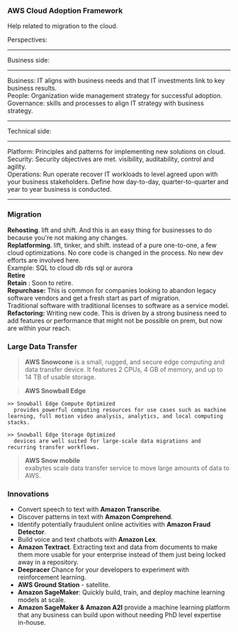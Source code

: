 ### AWS Cloud Adoption Framework
Help related to migration to the cloud.

Perspectives: <br>
<hr>
  Business side: <br>
  <hr>
    Business:
      IT aligns with business needs and that IT investments link to key business results.<br>
    People:
      Organization wide management strategy for successful adoption.<br>
    Governance:
      skills and processes to align IT strategy with business strategy.<br>
  <hr>
  Technical side:<br>
    <hr>
    Platform: Principles and patterns for implementing new solutions on cloud.<br>
    Security: Security objectives are met. visibility, auditability, control and agility.<br>
    Operations: Run operate recover IT workloads to level agreed upon with your business stakeholders. Define how day-to-day, quarter-to-quarter and year to year business is conducted.
    <hr>

### Migration
  <b>Rehosting</b>. lift and shift. And this is an easy thing for businesses to do because you're not making any changes.<br>
  <b>Replatforming</b>. lift, tinker, and shift. instead of a pure one-to-one, a few cloud optimizations. No core code is changed in the process. No new dev efforts are involved here. 
  <br>Example: SQL to cloud db rds sql or aurora
  <br>
  <b>Retire</b><br>
  <b>Retain</b>
  : Soon to retire.<br> 
  <b>Repurchase:</b>
  This is common for companies looking to abandon legacy software vendors and get a fresh start as part of migration. <br> Traditional software with traditional licenses to software as a service model. <br>
  <b>Refactoring:</b> Writing new code. This is driven by a strong business need to add features or performance that might not be possible on prem, but now are within your reach.

### Large Data Transfer

> **AWS Snowcone** is a small, rugged, and secure edge computing and data transfer device. It features 2 CPUs, 4 GB of memory, and up to 14 TB of usable storage.

> **AWS Snowball Edge**<br>
    
    >> Snowball Edge Compute Optimized
      provides powerful computing resources for use cases such as machine learning, full motion video analysis, analytics, and local computing stacks.

    >> Snowball Edge Storage Optimized 
      devices are well suited for large-scale data migrations and recurring transfer workflows.
> **AWS Snow mobile** <br>
exabytes scale data transfer service to move large amounts of data to AWS.

### Innovations

- Convert speech to text with **Amazon Transcribe**.
- Discover patterns in text with **Amazon Comprehend**.
- Identify potentially fraudulent online activities with **Amazon Fraud Detector**.
- Build voice and text chatbots with **Amazon Lex**.
- **Amazon Textract**. Extracting text and data from documents to make them more usable for your enterprise instead of them just being locked away in a repository. 
- **Deepracer** Chance for your developers to experiment with reinforcement learning.
- **AWS Ground Station** - satellite.
- **Amazon SageMaker**: Quickly build, train, and deploy machine learning models at scale. 
- **Amazon SageMaker & Amazon A2I** provide a machine learning platform that any business can build upon without needing PhD level expertise in-house. 
